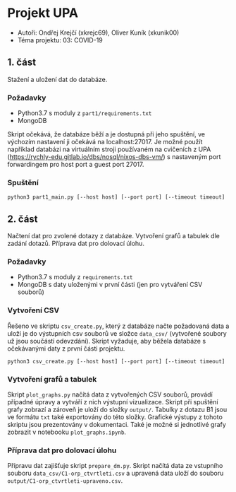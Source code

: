 
# Projekt UPA

* Autoři: Ondřej Krejčí (xkrejc69), Oliver Kuník (xkunik00)
* Téma projektu: 03: COVID-19

## 1. část
Stažení a uložení dat do databáze.

### Požadavky
* Python3.7 s moduly z `part1/requirements.txt`
* MongoDB

Skript očekává, že databáze běží a je dostupná při jeho spuštění, ve výchozím nastavení ji očekává na localhost:27017. Je možné použít například databázi na virtuálním stroji používaném na cvičeních z UPA (https://rychly-edu.gitlab.io/dbs/nosql/nixos-dbs-vm/) s nastaveným port forwardingem pro host port a guest port 27017.

### Spuštění
`python3 part1_main.py [--host host] [--port port] [--timeout timeout]`

## 2. část
Načtení dat pro zvolené dotazy z databáze. Vytvoření grafů a tabulek dle zadání dotazů. Příprava dat pro dolovací úlohu.

### Požadavky
* Python3.7 s moduly z `requirements.txt`
* MongoDB s daty uloženými v první části (jen pro vytváření CSV souborů)

### Vytvoření CSV
Řešeno ve skriptu `csv_create.py`, který z databáze načte požadovaná data a uloží je do výstupních csv souborů ve složce `data_csv/` (vytvořené soubory už jsou součástí odevzdání). Skript vyžaduje, aby běžela databáze s očekávanými daty z první části projektu.

`python3 csv_create.py [--host host] [--port port] [--timeout timeout]`

### Vytvoření grafů a tabulek
Skript `plot_graphs.py` načítá data z vytvořených CSV souborů, provádí případné úpravy a vytváří z nich výstupní vizualizace. Skript při spuštění grafy zobrazí a zároveň je uloží do složky `output/`. Tabulky z dotazu B1 jsou ve formátu `txt` také exportovány do této složky. Grafické výstupy z tohoto skriptu jsou prezentovány v dokumentaci. Také je možné si jednotlivé grafy zobrazit v notebooku `plot_graphs.ipynb`.

### Příprava dat pro dolovací úlohu
Přípravu dat zajišťuje skript `prepare_dm.py`. Skript načítá data ze vstupního souboru `data_csv/C1-orp_ctvrtleti.csv` a upravená data uloží do souboru `output/C1-orp_ctvrtleti-upraveno.csv`.
